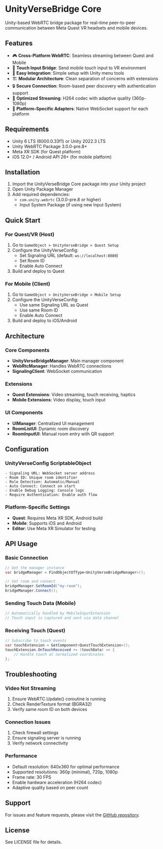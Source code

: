 # UnityVerseBridge Core

Unity-based WebRTC bridge package for real-time peer-to-peer communication between Meta Quest VR headsets and mobile devices.

## Features

- 🎮 **Cross-Platform WebRTC**: Seamless streaming between Quest and Mobile
- 📱 **Touch Input Bridge**: Send mobile touch input to VR environment
- 🔌 **Easy Integration**: Simple setup with Unity menu tools
- 🏗️ **Modular Architecture**: Clean separation of concerns with extensions
- 🔒 **Secure Connection**: Room-based peer discovery with authentication support
- 🎯 **Optimized Streaming**: H264 codec with adaptive quality (360p-1080p)
- 🔄 **Platform-Specific Adapters**: Native WebSocket support for each platform

## Requirements

- Unity 6 LTS (6000.0.33f1) or Unity 2022.3 LTS
- Unity WebRTC Package 3.0.0-pre.8+
- Meta XR SDK (for Quest platform)
- iOS 12.0+ / Android API 26+ (for mobile platform)

## Installation

1. Import the UnityVerseBridge Core package into your Unity project
2. Open Unity Package Manager
3. Add required dependencies:
   - `com.unity.webrtc` (3.0.0-pre.8 or higher)
   - Input System Package (if using new Input System)

## Quick Start

### For Quest/VR (Host)
1. Go to `GameObject > UnityVerseBridge > Quest Setup`
2. Configure the UnityVerseConfig:
   - Set Signaling URL (default: `ws://localhost:8080`)
   - Set Room ID
   - Enable Auto Connect
3. Build and deploy to Quest

### For Mobile (Client)
1. Go to `GameObject > UnityVerseBridge > Mobile Setup`
2. Configure the UnityVerseConfig:
   - Use same Signaling URL as Quest
   - Use same Room ID
   - Enable Auto Connect
3. Build and deploy to iOS/Android

## Architecture

### Core Components
- **UnityVerseBridgeManager**: Main manager component
- **WebRtcManager**: Handles WebRTC connections
- **SignalingClient**: WebSocket communication

### Extensions
- **Quest Extensions**: Video streaming, touch receiving, haptics
- **Mobile Extensions**: Video display, touch input

### UI Components
- **UIManager**: Centralized UI management
- **RoomListUI**: Dynamic room discovery
- **RoomInputUI**: Manual room entry with QR support

## Configuration

### UnityVerseConfig ScriptableObject
```
- Signaling URL: WebSocket server address
- Room ID: Unique room identifier
- Role Detection: Automatic/Manual
- Auto Connect: Connect on start
- Enable Debug Logging: Console logs
- Require Authentication: Enable auth flow
```

### Platform-Specific Settings
- **Quest**: Requires Meta XR SDK, Android build
- **Mobile**: Supports iOS and Android
- **Editor**: Use Meta XR Simulator for testing

## API Usage

### Basic Connection
```csharp
// Get the manager instance
var bridgeManager = FindObjectOfType<UnityVerseBridgeManager>();

// Set room and connect
bridgeManager.SetRoomId("my-room");
bridgeManager.Connect();
```

### Sending Touch Data (Mobile)
```csharp
// Automatically handled by MobileInputExtension
// Touch input is captured and sent via data channel
```

### Receiving Touch (Quest)
```csharp
// Subscribe to touch events
var touchExtension = GetComponent<QuestTouchExtension>();
touchExtension.OnTouchReceived += (touchData) => {
    // Handle touch at normalized coordinates
};
```

## Troubleshooting

### Video Not Streaming
1. Ensure WebRTC.Update() coroutine is running
2. Check RenderTexture format (BGRA32)
3. Verify same room ID on both devices

### Connection Issues
1. Check firewall settings
2. Ensure signaling server is running
3. Verify network connectivity

### Performance
- Default resolution: 640x360 for optimal performance
- Supported resolutions: 360p (minimal), 720p, 1080p
- Frame rate: 30 FPS
- Enable hardware acceleration (H264 codec)
- Adaptive quality based on peer count

## Support

For issues and feature requests, please visit the [GitHub repository](https://github.com/UnityVerseBridge/core).

## License

See LICENSE file for details.